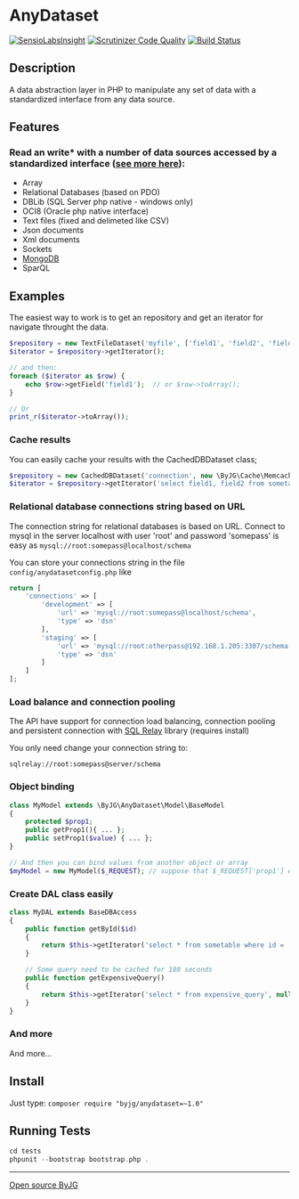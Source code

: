 # AnyDataset
[![SensioLabsInsight](https://insight.sensiolabs.com/projects/159bc0fe-42dd-4022-a3a2-67e871491d6c/mini.png)](https://insight.sensiolabs.com/projects/159bc0fe-42dd-4022-a3a2-67e871491d6c)
[![Scrutinizer Code Quality](https://scrutinizer-ci.com/g/byjg/anydataset/badges/quality-score.png?b=master)](https://scrutinizer-ci.com/g/byjg/anydataset/?branch=master)
[![Build Status](https://travis-ci.org/byjg/anydataset.svg?branch=master)](https://travis-ci.org/byjg/anydataset)

## Description

A data abstraction layer in PHP to manipulate any set of data with a standardized interface from any data source.

## Features

### Read an write* with a number of data sources accessed by a standardized interface ([see more here](docs/Connecting-to-Data-Sources.md)):
* Array
* Relational Databases (based on PDO)
* DBLib (SQL Server php native - windows only)
* OCI8 (Oracle php native interface)
* Text files (fixed and delimeted like CSV)
* Json documents
* Xml documents
* Sockets
* [MongoDB](docs/Connecting-to-MongoDB.md)
* SparQL

## Examples

The easiest way to work is to get an repository and get an iterator for navigate throught the data.

```php
$repository = new TextFileDataset('myfile', ['field1', 'field2', 'field3'], TextFileDataset::CSVFILE);
$iterator = $repository->getIterator();

// and then:
foreach ($iterator as $row) {
    echo $row->getField('field1');  // or $row->toArray();
}

// Or 
print_r($iterator->toArray());
```

### Cache results

You can easily cache your results with the CachedDBDataset class;

```php
$repository = new CachedDBDataset('connection', new \ByJG\Cache\MemcachedEngine());
$iterator = $repository->getIterator('select field1, field2 from sometable', 120); // cache for 2 minutes
```

### Relational database connections string based on URL

The connection string for relational databases is based on URL. Connect to mysql in the server localhost with user 'root'
and password 'somepass' is easy as `mysql://root:somepass@localhost/schema`

You can store your connections string in the file `config/anydatasetconfig.php` like 

```php
return [
    'connections' => [
        'development' => [
            'url' => 'mysql://root:somepass@localhost/schema',
            'type' => 'dsn'
        ],
        'staging' => [
            'url' => 'mysql://root:otherpass@192.168.1.205:3307/schema',
            'type' => 'dsn'
        ]
    ]
];
```

### Load balance and connection pooling 

The API have support for connection load balancing, connection pooling and persistent connection with 
[SQL Relay](http://sqlrelay.sourceforge.net/) library (requires install)

You only need change your connection string to:

```
sqlrelay://root:somepass@server/schema
```

### Object binding

```php
class MyModel extends \ByJG\AnyDataset\Model\BaseModel
{
    protected $prop1;
    public getProp1(){ ... };
    public setProp1($value) { ... };
}

// And then you can bind values from another object or array
$myModel = new MyModel($_REQUEST); // suppose that $_REQUEST['prop1'] exists
```

### Create DAL class easily
   
```php
class MyDAL extends BaseDBAccess
{
    public function getById($id)
    {
        return $this->getIterator('select * from sometable where id = :id', [ 'id' => $id ]);
    }

    // Some query need to be cached for 180 seconds
    public function getExpensiveQuery()
    {
        return $this->getIterator('select * from expensive_query', null, 180);
    }
}
```

### And more

And more...


## Install

Just type: `composer require "byjg/anydataset=~1.0"`

## Running Tests

```php
cd tests
phpunit --bootstrap bootstrap.php .
```


----
[Open source ByJG](http://opensource.byjg.com)

